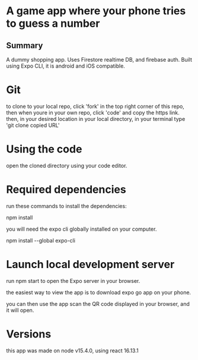 # A game app where your phone tries to guess a number

## Summary

A dummy shopping app. Uses Firestore realtime DB, and firebase auth. Built using Expo CLI, it is android and iOS compatible.

# Git

to clone to your local repo, click 'fork' in the top right corner of this repo, then when youre in your own repo, click
'code' and copy the https link. then, in your desired location
in your local directory, in your terminal type
'git clone copied URL'

# Using the code

open the cloned directory using your code editor.

# Required dependencies

run these commands to install the dependencies:

npm install

you will need the expo cli globally installed on your computer.

npm install --global expo-cli

# Launch local development server

run npm start to open the Expo server in your browser.

the easiest way to view the app is to download expo go app on your phone.

you can then use the app scan the QR code displayed in your browser, and it will open.

# Versions

this app was made on node v15.4.0, using react 16.13.1
